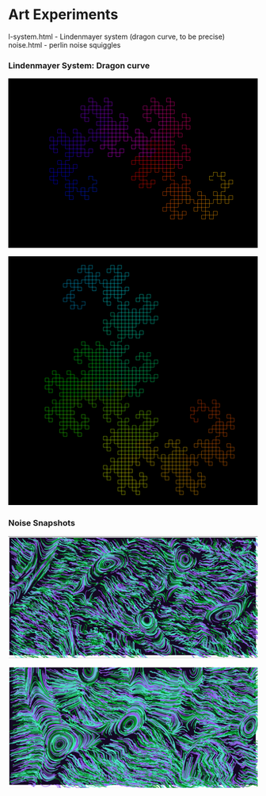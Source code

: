 # Art Experiments

l-system.html   -   Lindenmayer system (dragon curve, to be precise)
noise.html      -   perlin noise squiggles

### Lindenmayer System: Dragon curve

![Lindenmayer system at 4096 iterations](./l-system-smaller.png)

![Lindenmayer system at 8192 iterations](./l-system-big-one.png)

### Noise Snapshots

![Noise snapshot 1](./noise-snapshot.png)

![Noise snapshot 1](./noise-snapshot-2.png)

